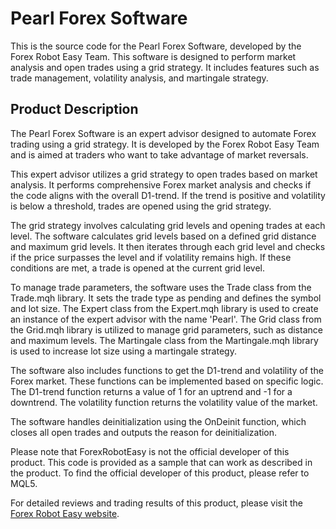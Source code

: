 # Pearl Forex Software

This is the source code for the Pearl Forex Software, developed by the Forex Robot Easy Team. This software is designed to perform market analysis and open trades using a grid strategy. It includes features such as trade management, volatility analysis, and martingale strategy.

## Product Description

The Pearl Forex Software is an expert advisor designed to automate Forex trading using a grid strategy. It is developed by the Forex Robot Easy Team and is aimed at traders who want to take advantage of market reversals.

This expert advisor utilizes a grid strategy to open trades based on market analysis. It performs comprehensive Forex market analysis and checks if the code aligns with the overall D1-trend. If the trend is positive and volatility is below a threshold, trades are opened using the grid strategy.

The grid strategy involves calculating grid levels and opening trades at each level. The software calculates grid levels based on a defined grid distance and maximum grid levels. It then iterates through each grid level and checks if the price surpasses the level and if volatility remains high. If these conditions are met, a trade is opened at the current grid level.

To manage trade parameters, the software uses the Trade class from the Trade.mqh library. It sets the trade type as pending and defines the symbol and lot size. The Expert class from the Expert.mqh library is used to create an instance of the expert advisor with the name 'Pearl'. The Grid class from the Grid.mqh library is utilized to manage grid parameters, such as distance and maximum levels. The Martingale class from the Martingale.mqh library is used to increase lot size using a martingale strategy.

The software also includes functions to get the D1-trend and volatility of the Forex market. These functions can be implemented based on specific logic. The D1-trend function returns a value of 1 for an uptrend and -1 for a downtrend. The volatility function returns the volatility value of the market.

The software handles deinitialization using the OnDeinit function, which closes all open trades and outputs the reason for deinitialization.

Please note that ForexRobotEasy is not the official developer of this product. This code is provided as a sample that can work as described in the product. To find the official developer of this product, please refer to MQL5.

For detailed reviews and trading results of this product, please visit the [Forex Robot Easy website](https://forexroboteasy.com/forex-robot-review/pearl-forex-software-review-mastering-market-reversals/).
